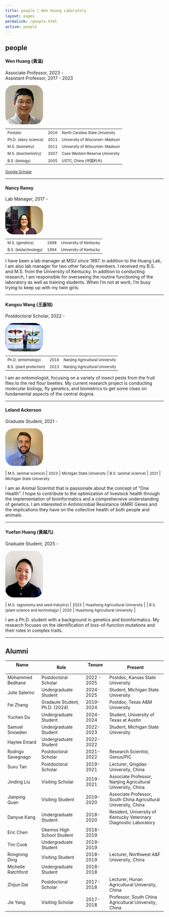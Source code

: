 ```yaml
---
title: people | Wen Huang Laboratory
layout: pages
permalink: /people.html
active: people
---
```


## people
#### Wen Huang (黄温)

Associate Professor, 2023 - <br>
Assistant Professor, 2017 - 2023

<img src="files/WenHuang2019.jpg" style="border-radius: 20pt; width: 20%; max-width: 200px; min-width: 120px; display: block; margin-right: 20px;" >

| | | |
|-|-|-|
|<small>Postdoc</small> | <small>2016</small> | <small>North Carolina State University</small> |
|<small>Ph.D. (dairy science)</small> | <small>2011</small> | <small>University of Wisconsin-Madison</small> |
|<small>M.S.  (biometry)</small>      | <small>2011</small> | <small>University of Wisconsin-Madison</small> |
|<small>M.S.  (biochemistry)</small>  | <small>2007</small> | <small>Case Western Reserve University</small> |
|<small>B.S.  (biology)</small>       | <small>2005</small> | <small>USTC, China (中国科大)</small> |

<small><a href="https://scholar.google.com/citations?user=-scaSE0AAAAJ&hl=en" target="_blank">Google Scholar</a></small>

-----

#### Nancy Raney
Lab Manager, 2017 -

<img src="files/NancyRaney.jpg" style="border-radius: 20pt; width: 20%; max-width: 200px; min-width: 120px; display: block; margin-right: 20px;" >

| | | |
|-|-|-|
|<small>M.S.  (genetics)</small>  | <small>1998</small> | <small>University of Kentucky</small> |
|<small>B.S.  (biotechnology)</small>       | <small>1994</small> | <small>University of Kentucky</small> |

I have been a lab manager at MSU since 1997. In addition to the Huang Lab, I am also lab manager for two other faculty members. I received my B.S. and M.S. from the University of Kentucky. In addition to conducting research, I am responsible for overseeing the routine functioning of the laboratory as well as training students. When I’m not at work, I’m busy trying to keep up with my twin girls.

-----

#### Kangxu Wang (王康旭)
Postdoctoral Scholar, 2022 -

<img src="files/KangxuWang.jpg" style="border-radius: 20pt; width: 20%; max-width: 200px; min-width: 120px; display: block; margin-right: 20px;" >

| | | |
|-|-|-|
|<small>Ph.D. (entomology)</small> | <small>2019</small> | <small>Nanjing Agricultural University</small> |
|<small>B.S. (plant protection)</small> | <small>2013</small> | <small>Nanjing Agricultural University</small> |

I am an entomologist, focusing on a variety of insect pests from the fruit flies to the red flour beetles. My current research project is conducting molecular biology, fly genetics, and biometrics to get some clues on fundamental aspects of the central dogma. 

-----

#### Leland Ackerson
Graduate Student, 2021 - 

<img src="files/LeeAckerson.jpg" style="border-radius: 20pt; width: 20%; max-width: 200px; min-width: 120px; display: block; margin-right: 20px;" >

|<small> M.S. (animal science) </small> | <small>2023</small> | <small>Michigan State University</small>
|<small> B.S. (animal science) </small> | <small>2021</small> | <small>Michigan State University</small>

I am an Animal Scientist that is passionate about the concept of “One Health”. I hope to contribute to the optimization of livestock health through the implementation of bioinformatics and a comprehensive understanding of genetics. I am interested in Antimicrobial Resistance (AMR) Genes and the implications they have on the collective health of both people and animals. 

-----

#### Yuefan Huang (黄越凡)
Graduate Student, 2025 - 

<img src="files/huangyuefan.jpg" style="border-radius: 20pt; width: 20%; max-width: 200px; min-width: 120px; display: block; margin-right: 20px;" >

|<small> M.S. (agronomy and seed Industry) </small> | <small>2023</small> | <small>Huazhong Agricultural University</small> |
|<small> B.S. (plant science and technology) </small> | <small>2020</small> | <small>Huazhong Agricultural University</small> |
 
I am a Ph.D. student with a background in genetics and bioinformatics. My research focuses on the identification of loss-of-function mutations and their roles in complex traits.
 
-----

## Alumni

| Name <img width=60/> | Role | Tenure <img width=50/> | Present |
|----|----|----|----|
| Mohammed Bedhane | Postdoctoral Scholar | 2022 - 2025 | Postdoc, Kansas State University | 
| Julie Salerno | Undergraduate Student | 2024-2025 | Student, Michigan State University |
| Fei Zhang | Gradaute Student, Ph.D. (2024) | 2019-2024 | Postdoc, Texas A&M University | 
| Yuchen Du | Undergraduate Student | 2024-2024 | Student, University of Texas at Austin |
| Samuel Snowden | Undergraduate Student | 2022-2023 | Student, Michigan State University |
| Haylee Emard | Undergraduate Student | 2022-2022 | |
| Rodrigo Savegnago | Postdoctoral Scholar | 2021-2022| Research Scientist, Genus/PIC |
| Suxu Tan | Postdoctoral Scholar | 2019-2021 | Lecturer, Qingdao University, China|
| Jinding Liu | Visiting Scholar | 2019-2021 | Associate Professor, Nanjing Agricultural University, China |
| Jianping Quan | Visiting Student | 2019-2020 | Associate Professor, South China Agricultural University, China |
| Danyue Kang | Undergraduate Student | 2018-2020 | Resident, University of Kentucky Veterinary Diagnostic Laboratory |
| Eric Chen | Okemos High School Student | 2018-2019 | |
| Tim Cook | Undergraduate Student | 2019-2019 | |
| Rongrong Ding | Visiting Student | 2018-2019 | Lecturer, Northwest A&F University, China |
| Michelle Ratchford | Undergraduate Student | 2018-2018 | |
| Zhijun Dai | Postdoctoral Scholar | 2017-2018 | Lecturer, Hunan Agricultural University, China |
| Jie Yang | Visiting Scholar | 2017-2018 | Professor, South China Agricultural University, China |
